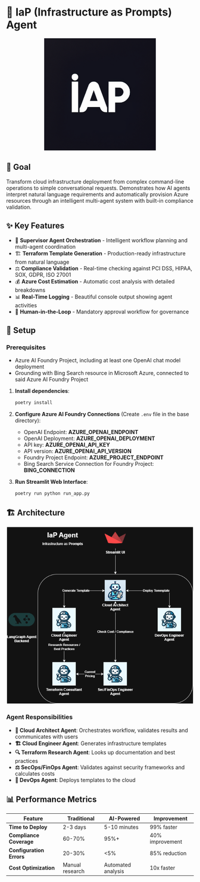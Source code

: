 # 🤖 IaP (Infrastructure as Prompts) Agent

<p align="center">
    <img src="assets/logo.png" alt="logo" width="300"/>
</p>

## 🎯 Goal

Transform cloud infrastructure deployment from complex command-line operations to simple conversational requests. Demonstrates how AI agents interpret natural language requirements and automatically provision Azure resources through an intelligent multi-agent system with built-in compliance validation.

## ✨ Key Features

- 🎯 **Supervisor Agent Orchestration** - Intelligent workflow planning and multi-agent coordination
- 🏗️ **Terraform Template Generation** - Production-ready infrastructure from natural language
- ⚖️ **Compliance Validation** - Real-time checking against PCI DSS, HIPAA, SOX, GDPR, ISO 27001
- 💰 **Azure Cost Estimation** - Automatic cost analysis with detailed breakdowns
- 📊 **Real-Time Logging** - Beautiful console output showing agent activities
- 👥 **Human-in-the-Loop** - Mandatory approval workflow for governance

## 🔧 Setup

### Prerequisites
- Azure AI Foundry Project, including at least one OpenAI chat model deployment
- Grounding with Bing Search resource in Microsoft Azure, connected to said Azure AI Foundry Project

1. **Install dependencies**:
   ```bash
   poetry install
   ```

2. **Configure Azure AI Foundry Connections** (Create `.env` file in the base directory):
   - OpenAI Endpoint: **AZURE_OPENAI_ENDPOINT**
   - OpenAI Deployment: **AZURE_OPENAI_DEPLOYMENT**
   - API key: **AZURE_OPENAI_API_KEY**
   - API version: **AZURE_OPENAI_API_VERSION**
   - Foundry Project Endpoint: **AZURE_PROJECT_ENDPOINT**
   - Bing Search Service Connection for Foundry Project: **BING_CONNECTION**

3. **Run Streamlit Web Interface**:
   ```bash
   poetry run python run_app.py
   ```

## 🏗️ Architecture

<p align="center">
    <img src="assets/iap.png" alt="iap" width="500"/>
</p>

### Agent Responsibilities
- **🎯 Cloud Architect Agent**: Orchestrates workflow, validates results and communicates with users
- **🏗️ Cloud Engineer Agent**: Generates infrastructure templates
- **🔍 Terraform Research Agent**: Looks up documentation and best practices
- **⚖️ SecOps/FinOps Agent**: Validates against security frameworks and calculates costs
- **🚀 DevOps Agent**: Deploys templates to the cloud

## 📊 Performance Metrics

| Feature | Traditional | AI-Powered | Improvement |
|---------|-------------|------------|-------------|
| **Time to Deploy** | 2-3 days | 5-10 minutes | 99% faster |
| **Compliance Coverage** | 60-70% | 95%+ | 40% improvement |
| **Configuration Errors** | 20-30% | <5% | 85% reduction |
| **Cost Optimization** | Manual research | Automated analysis | 10x faster |
